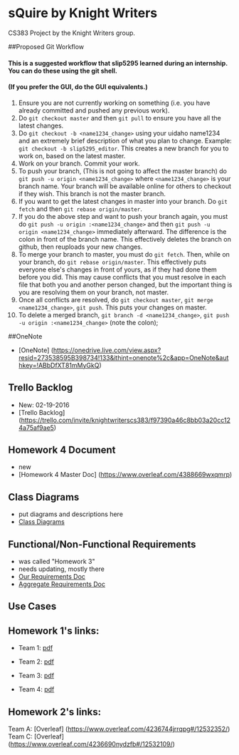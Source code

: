 # sQuire by Knight Writers
CS383 Project by the Knight Writers group.

##Proposed Git Workflow
####  This is a suggested workflow that slip5295 learned during an internship. You can do these using the git shell.
####  (If you prefer the GUI, do the GUI equivalents.)
1. Ensure you are not currently working on something (i.e. you have already committed and pushed any previous work).
2. Do `git checkout master` and then `git pull` to ensure you have all the latest changes.
3. Do `git checkout -b <name1234_change>` using your uidaho name1234 and an extremely brief description of what you plan to change. Example: `git checkout -b slip5295_editor`. This creates a new branch for you to work on, based on the latest master.
4. Work on your branch. Commit your work.
5. To push your branch, (This is not going to affect the master branch) do `git push -u origin <name1234_change>` where `<name1234_change>` is your branch name. Your branch will be available online for others to checkout if they wish. This branch is not the master branch.
6. If you want to get the latest changes in master into your branch. Do `git fetch` and then `git rebase origin/master`.
7. If you do the above step and want to push your branch again, you must do `git push -u origin :<name1234_change>` and then `git push -u origin <name1234_change>` immediately afterward. The difference is the colon in front of the branch name. This effectively deletes the branch on github, then reuploads your new changes.
8. To merge your branch to master, you must do `git fetch`. Then, while on your branch, do `git rebase origin/master`. This effectively puts everyone else's changes in front of yours, as if they had done them before you did. This may cause conflicts that you must resolve in each file that both you and another person changed, but the important thing is you are resolving them on your branch, not master.
9. Once all conflicts are resolved, do `git checkout master`, `git merge <name1234_change>`, `git push`. This puts your changes on master.
10. To delete a merged branch, `git branch -d <name1234_change>`, `git push -u origin :<name1234_change>` (note the colon);

##OneNote
* [OneNote] (https://onedrive.live.com/view.aspx?resid=273538595B398734!133&ithint=onenote%2c&app=OneNote&authkey=!ABbDfXT81mMyGkQ)

## Trello Backlog
* New: 02-19-2016
* [Trello Backlog] (https://trello.com/invite/knightwriterscs383/f97390a46c8bb03a20cc124a75af9ae5)

## Homework 4 Document
* new
* [Homework 4 Master Doc] (https://www.overleaf.com/4388669wxqmrp)

## Class Diagrams
* put diagrams and descriptions here
* [Class Diagrams](https://www.overleaf.com/4361110npqmqd)

## Functional/Non-Functional Requirements
* was called "Homework 3"
* needs updating, mostly there
* [Our Requirements Doc](https://www.overleaf.com/4286506kvbrwb#/12707218/)
* [Aggregate Requirements Doc](https://www.overleaf.com/4306618jzdznq)

## Use Cases
## Homework 1's links:
* Team 1: [pdf](http://www2.cs.uidaho.edu/~jeffery/courses/383/hw1-team1.pdf)

* Team 2: [pdf](http://www2.cs.uidaho.edu/~jeffery/courses/383/hw1-team2.pdf)

* Team 3: [pdf](http://www2.cs.uidaho.edu/~jeffery/courses/383/hw1-team3.pdf)

* Team 4: [pdf](http://www2.cs.uidaho.edu/~jeffery/courses/383/hw1-team4.pdf)

## Homework 2's links:
Team A: [Overleaf] (https://www.overleaf.com/4236744jrrqpg#/12532352/)
Team C: [Overleaf] (https://www.overleaf.com/4236690nydzfb#/12532109/)


